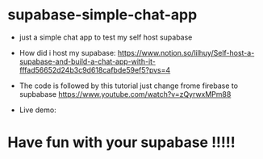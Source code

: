 # supabase-simple-chat-app

- just a simple chat app to test my self host supabase
- How did i host my supabase: https://www.notion.so/lilhuy/Self-host-a-supabase-and-build-a-chat-app-with-it-fffad56652d24b3c9d618cafbde59ef5?pvs=4
- The code is followed by this tutorial just change frome firebase to supbabase
https://www.youtube.com/watch?v=zQyrwxMPm88

- Live demo:
# Have fun with your supabase !!!!!
